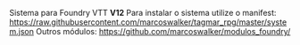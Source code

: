Sistema para Foundry VTT **V12**
Para instalar o sistema utilize o manifest: https://raw.githubusercontent.com/marcoswalker/tagmar_rpg/master/system.json
Outros módulos: https://github.com/marcoswalker/modulos_foundry/
